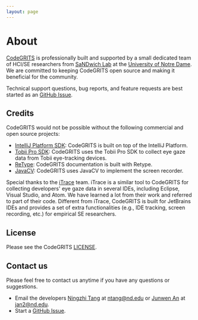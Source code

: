 ```yaml
---
layout: page
---
```


# About

[CodeGRITS](https://codegrits.github.io/CodeGRITS/) is professionally built and supported by a small dedicated team of
HCI/SE researchers from [SaNDwich Lab](https://toby.li/) at the [University of Notre Dame](https://www.nd.edu/). We are
committed to keeping CodeGRITS open source and making it beneficial for the community.

Technical support questions, bug reports, and feature requests are best started as
an [GitHub Issue](https://github.com/codegrits/CodeGRITS/issues).

## Credits

CodeGRITS would not be possible without the following commercial and open source projects:

- [IntelliJ Platform SDK](https://plugins.jetbrains.com/docs/intellij/welcome.html): CodeGRITS is built on top of the
  IntelliJ Platform.
- [Tobii Pro SDK](https://www.tobii.com/products/software/applications-and-developer-kits/tobii-pro-sdk/): CodeGRITS
  uses the Tobii Pro SDK to collect eye gaze data from Tobii eye-tracking devices.
- [ReType](https://retype.com/): CodeGRITS documentation is built with Retype.
- [JavaCV](http://bytedeco.org/): CodeGRITS uses JavaCV to implement the screen recorder.

Special thanks to the [iTrace](https://www.i-trace.org/) team. iTrace is a similar tool to CodeGRITS for collecting
developers' eye gaze data in several IDEs, including Eclipse, Visual Studio, and Atom. We have learned a lot from their
work and referred to part of their code. Different from iTrace, CodeGRITS is built for JetBrains IDEs and provides a
set of extra functionalities (e.g., IDE tracking, screen recording, etc.) for empirical SE researchers.

## License

Please see the CodeGRITS [LICENSE](LICENSE).

## Contact us

Please feel free to contact us anytime if you have any questions or suggestions.

- Email the developers [Ningzhi Tang](https://nztang.com/) at ntang@nd.edu
  or [Junwen An](https://wanteatfruit.github.io/) at jan2@nd.edu.
- Start a [GitHub Issue](https://github.com/codegrits/CodeGRITS/issues).